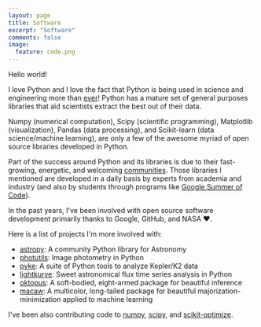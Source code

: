 ```yaml
---
layout: page
title: Software
excerpt: "Software"
comments: false
image:
  feature: code.png
---
```


Hello world!

I love Python and I love the fact that Python is being used in science and engineering
more than <a href="https://spectrum.ieee.org/computing/software/the-2017-top-programming-languages">ever</a>!
Python has a mature set of general purposes libraries that aid scientists extract the
best out of their data.

Numpy (numerical computation), Scipy (scientific programming), Matplotlib (visualization),
Pandas (data processing), and Scikit-learn (data science/machine learning), are only
a few of the awesome myriad of open source libraries developed in Python.

Part of the success around Python and its libraries is due to their
fast-growing, energetic, and welcoming
<a href="http://neopythonic.blogspot.com/2016/04/kings-day-speech.html">communities</a>.
Those libraries I mentioned are developed in a daily basis by experts from
academia and industry (and also by students through programs like
<a href="https://https://summerofcode.withgoogle.com">Google Summer of Code</a>).

In the past years, I've been involved with open source software development
primarily thanks to Google, GitHub, and NASA ❤️.

Here is a list of projects I'm more involved with:

* <a href="https://github.com/astropy/astropy">astropy</a>: A community Python library for Astronomy
* <a href="https://github.com/astropy/photutils">photutils</a>: Image photometry in Python
* <a href="https://github.com/keplergo/pyke">pyke</a>: A suite of Python tools to analyze Kepler/K2 data
* <a href="https://github.com/keplergo/lightkurve">lightkurve</a>: Sweet astronomical flux time series analysis in Python
* <a href="https://github.com/keplergo/oktopus">oktopus</a>: A soft-bodied, eight-armed package for beautiful inference
* <a href="https://github.com/mirca/macaw">macaw</a>: A multicolor, long-tailed package for beautiful majorization-minimization applied to machine learning

I've been also contributing code to <a href="https://github.com/numpy/numpy">numpy</a>,
<a href="https://github.com/scipy/scipy">scipy</a>, and
<a href="https://github.com/scikit-optimize/scikit-optimize">scikit-optimize</a>.
